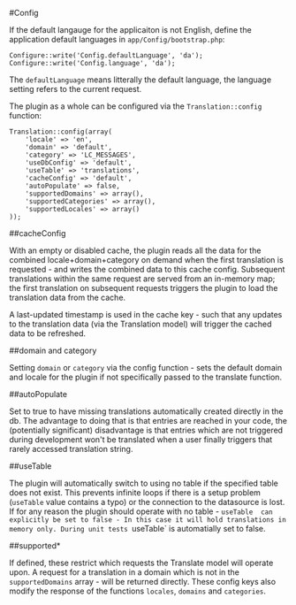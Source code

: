 #Config

If the default langauge for the applicaiton is not English, define the application default languages
in `app/Config/bootstrap.php`:

	Configure::write('Config.defaultLanguage', 'da');
	Configure::write('Config.language', 'da');

The `defaultLanguage` means litterally the default language, the language setting refers to the current
request.

The plugin as a whole can be configured via the `Translation::config` function:

	Translation::config(array(
		'locale' => 'en',
		'domain' => 'default',
		'category' => 'LC_MESSAGES',
		'useDbConfig' => 'default',
		'useTable' => 'translations',
		'cacheConfig' => 'default',
		'autoPopulate' => false,
		'supportedDomains' => array(),
		'supportedCategories' => array(),
		'supportedLocales' => array()
	));

##cacheConfig

With an empty or disabled cache, the plugin reads all the data for the combined locale+domain+category
on demand when the first translation is requested - and writes the combined data to this cache config.
Subsequent translations within the same request are served from an in-memory map; the first translation
on subsequent requests triggers the plugin to load the translation data from the cache.

A last-updated timestamp is used in the cache key - such that any updates to the translation data (via
the Translation model) will trigger the cached data to be refreshed.

##domain and category

Setting `domain` or `category` via the config function - sets the default domain and locale for the
plugin if not specifically passed to the translate function.

##autoPopulate

Set to true to have missing translations automatically created directly in the db. The advantage to
doing that is that entries are reached in your code, the (potentially significant) disadvantage is that
entries which are not triggered during development won't be translated when a user finally triggers
that rarely accessed translation string.

##useTable

The plugin will automatically switch to using no table if the specified table does not exist. This
prevents infinite loops if there is a setup problem (`useTable` value contains a typo) or the connection
to the datasource is lost. If for any reason the plugin should operate with no table - `useTable  can
explicitly be set to false - In this case it will hold translations in memory only. During unit tests
`useTable` is automatially set to false.

##supported*

If defined, these restrict which requests the Translate model will operate upon. A request for a translation
in a domain which is not in the `supportedDomains` array - will be returned directly. These config keys also
modify the response of the functions `locales`, `domains` and `categories`.
